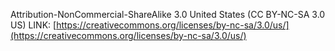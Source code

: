 Attribution-NonCommercial-ShareAlike 3.0 United States (CC BY-NC-SA 3.0 US)
LINK: [https://creativecommons.org/licenses/by-nc-sa/3.0/us/](https://creativecommons.org/licenses/by-nc-sa/3.0/us/)

